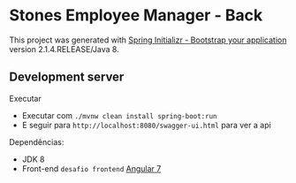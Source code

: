 # Stones Employee Manager - Back

This project was generated with [Spring Initializr - Bootstrap your application](https://start.spring.io/) version 2.1.4.RELEASE/Java 8.

## Development server

Executar
* Executar com `./mvnw clean install spring-boot:run`
* E seguir para `http://localhost:8080/swagger-ui.html` para ver a api

Dependências:
* JDK 8
* Front-end `desafio frontend` [Angular 7](https://github.com/println/desafio-front-end)

